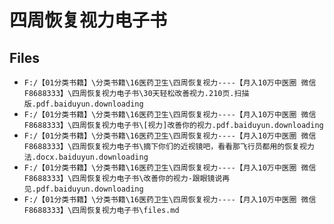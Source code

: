 # 四周恢复视力电子书

## Files

- `F:/【01分类书籍】\分类书籍\16医药卫生\四周恢复视力----【月入10万中医圈 微信F8688333】\四周恢复视力电子书\30天轻松改善视力.210页.扫描版.pdf.baiduyun.downloading`
- `F:/【01分类书籍】\分类书籍\16医药卫生\四周恢复视力----【月入10万中医圈 微信F8688333】\四周恢复视力电子书\[视力]改善你的视力.pdf.baiduyun.downloading`
- `F:/【01分类书籍】\分类书籍\16医药卫生\四周恢复视力----【月入10万中医圈 微信F8688333】\四周恢复视力电子书\摘下你们的近视镜吧，看看那飞行员都用的恢复视力法.docx.baiduyun.downloading`
- `F:/【01分类书籍】\分类书籍\16医药卫生\四周恢复视力----【月入10万中医圈 微信F8688333】\四周恢复视力电子书\改善你的视力-跟眼镜说再见.pdf.baiduyun.downloading`
- `F:/【01分类书籍】\分类书籍\16医药卫生\四周恢复视力----【月入10万中医圈 微信F8688333】\四周恢复视力电子书\files.md`
